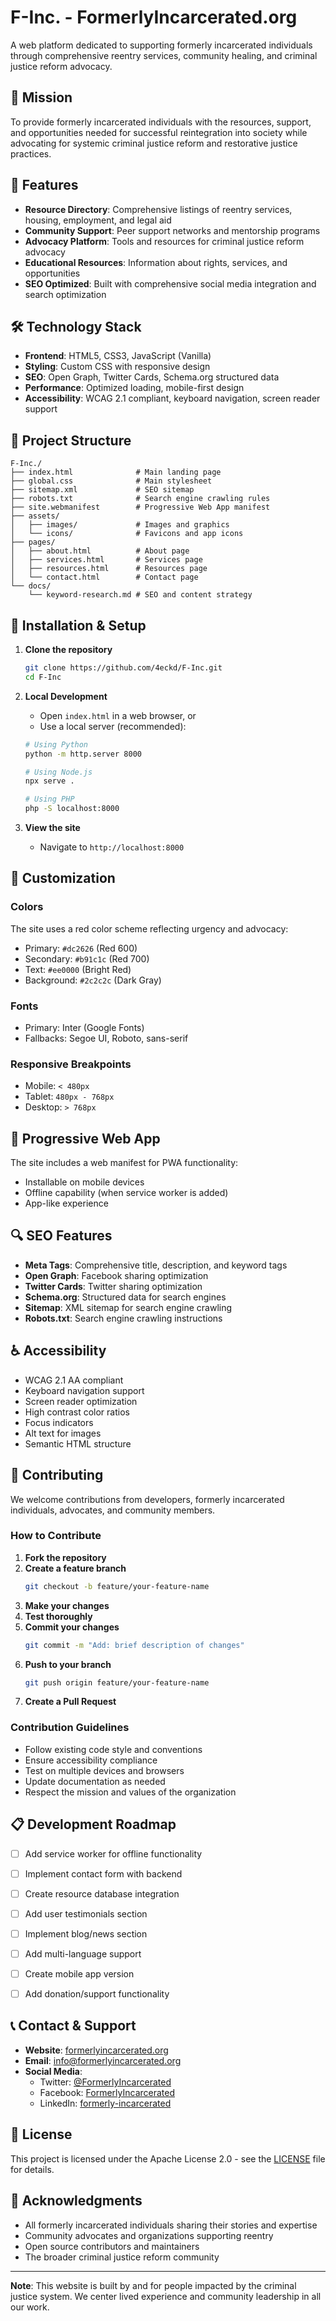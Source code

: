# F-Inc. - FormerlyIncarcerated.org

A web platform dedicated to supporting formerly incarcerated individuals through comprehensive reentry services, community healing, and criminal justice reform advocacy.

## 🎯 Mission

To provide formerly incarcerated individuals with the resources, support, and opportunities needed for successful reintegration into society while advocating for systemic criminal justice reform and restorative justice practices.

## 🚀 Features

- **Resource Directory**: Comprehensive listings of reentry services, housing, employment, and legal aid
- **Community Support**: Peer support networks and mentorship programs
- **Advocacy Platform**: Tools and resources for criminal justice reform advocacy
- **Educational Resources**: Information about rights, services, and opportunities
- **SEO Optimized**: Built with comprehensive social media integration and search optimization

## 🛠️ Technology Stack

- **Frontend**: HTML5, CSS3, JavaScript (Vanilla)
- **Styling**: Custom CSS with responsive design
- **SEO**: Open Graph, Twitter Cards, Schema.org structured data
- **Performance**: Optimized loading, mobile-first design
- **Accessibility**: WCAG 2.1 compliant, keyboard navigation, screen reader support

## 📁 Project Structure

```
F-Inc./
├── index.html              # Main landing page
├── global.css              # Main stylesheet
├── sitemap.xml             # SEO sitemap
├── robots.txt              # Search engine crawling rules
├── site.webmanifest        # Progressive Web App manifest
├── assets/
│   ├── images/             # Images and graphics
│   └── icons/              # Favicons and app icons
├── pages/
│   ├── about.html          # About page
│   ├── services.html       # Services page
│   ├── resources.html      # Resources page
│   └── contact.html        # Contact page
└── docs/
    └── keyword-research.md # SEO and content strategy
```

## 🔧 Installation & Setup

1. **Clone the repository**
   ```bash
   git clone https://github.com/4eckd/F-Inc.git
   cd F-Inc
   ```

2. **Local Development**
   - Open `index.html` in a web browser, or
   - Use a local server (recommended):
   ```bash
   # Using Python
   python -m http.server 8000
   
   # Using Node.js
   npx serve .
   
   # Using PHP
   php -S localhost:8000
   ```

3. **View the site**
   - Navigate to `http://localhost:8000`

## 🎨 Customization

### Colors
The site uses a red color scheme reflecting urgency and advocacy:
- Primary: `#dc2626` (Red 600)
- Secondary: `#b91c1c` (Red 700)  
- Text: `#ee0000` (Bright Red)
- Background: `#2c2c2c` (Dark Gray)

### Fonts
- Primary: Inter (Google Fonts)
- Fallbacks: Segoe UI, Roboto, sans-serif

### Responsive Breakpoints
- Mobile: `< 480px`
- Tablet: `480px - 768px`
- Desktop: `> 768px`

## 📱 Progressive Web App

The site includes a web manifest for PWA functionality:
- Installable on mobile devices
- Offline capability (when service worker is added)
- App-like experience

## 🔍 SEO Features

- **Meta Tags**: Comprehensive title, description, and keyword tags
- **Open Graph**: Facebook sharing optimization
- **Twitter Cards**: Twitter sharing optimization  
- **Schema.org**: Structured data for search engines
- **Sitemap**: XML sitemap for search engine crawling
- **Robots.txt**: Search engine crawling instructions

## ♿ Accessibility

- WCAG 2.1 AA compliant
- Keyboard navigation support
- Screen reader optimization
- High contrast color ratios
- Focus indicators
- Alt text for images
- Semantic HTML structure

## 🤝 Contributing

We welcome contributions from developers, formerly incarcerated individuals, advocates, and community members.

### How to Contribute

1. **Fork the repository**
2. **Create a feature branch**
   ```bash
   git checkout -b feature/your-feature-name
   ```
3. **Make your changes**
4. **Test thoroughly**
5. **Commit your changes**
   ```bash
   git commit -m "Add: brief description of changes"
   ```
6. **Push to your branch**
   ```bash
   git push origin feature/your-feature-name
   ```
7. **Create a Pull Request**

### Contribution Guidelines

- Follow existing code style and conventions
- Ensure accessibility compliance
- Test on multiple devices and browsers
- Update documentation as needed
- Respect the mission and values of the organization

## 📋 Development Roadmap

- [ ] Add service worker for offline functionality
- [ ] Implement contact form with backend
- [ ] Create resource database integration
- [ ] Add user testimonials section
- [ ] Implement blog/news section
- [ ] Add multi-language support
- [ ] Create mobile app version
- [ ] Add donation/support functionality


## 📞 Contact & Support

- **Website**: [formerlyincarcerated.org](https://formerlyincarcerated.org)
- **Email**: info@formerlyincarcerated.org
- **Social Media**: 
  - Twitter: [@FormerlyIncarcerated](https://twitter.com/)
  - Facebook: [FormerlyIncarcerated](https://facebook.com/)
  - LinkedIn: [formerly-incarcerated](https://linkedin.com/in/supitsj)

## 📄 License

This project is licensed under the Apache License 2.0 - see the [LICENSE](LICENSE) file for details.

## 🙏 Acknowledgments

- All formerly incarcerated individuals sharing their stories and expertise
- Community advocates and organizations supporting reentry
- Open source contributors and maintainers
- The broader criminal justice reform community

---

**Note**: This website is built by and for people impacted by the criminal justice system. We center lived experience and community leadership in all our work.
